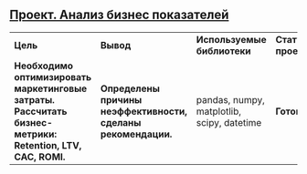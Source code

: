 ## <a href="https://praktikum.yandex.ru/data-analyst/" target="_blank"><b>Проект. Анализ бизнес показателей</b></a>



<table>
<tr>
<td><b>Цель</b></td>
<td><b>Вывод</b></td>
<td><b>Используемые библиотеки</b></td>
<td><b>Статус проекта</b></td>
<tr>
<td><b>Необходимо оптимизировать маркетинговые затраты. Рассчитать бизнес-метрики: Retention, LTV, CAC, ROMI.</b></td>
<td><b>Определены причины неэффективности, сделаны рекомендации.</b></a></td>
<td>pandas, numpy, matplotlib, scipy, datetime</td>
<td><b>Готов.</b></td>
<tr>

